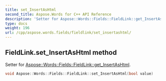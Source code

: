 ```yaml
---
title: set_InsertAsHtml
second_title: Aspose.Words for C++ API Reference
description: 'Setter for Aspose::Words::Fields::FieldLink::get_InsertAsHtml.'
type: docs
weight: 196
url: /cpp/aspose.words.fields/fieldlink/set_insertashtml/
---
```

## FieldLink.set_InsertAsHtml method


Setter for [Aspose::Words::Fields::FieldLink::get_InsertAsHtml](../get_insertashtml/).

```cpp
void Aspose::Words::Fields::FieldLink::set_InsertAsHtml(bool value)
```

